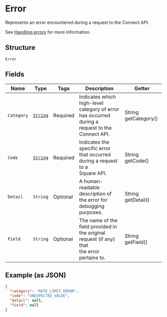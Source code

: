 
# Error

Represents an error encountered during a request to the Connect API.

See [Handling errors](https://developer.squareup.com/docs/build-basics/handling-errors) for more information.

## Structure

`Error`

## Fields

| Name | Type | Tags | Description | Getter |
|  --- | --- | --- | --- | --- |
| `Category` | [`String`](../../doc/models/error-category.md) | Required | Indicates which high-level category of error has occurred during a<br>request to the Connect API. | String getCategory() |
| `Code` | [`String`](../../doc/models/error-code.md) | Required | Indicates the specific error that occurred during a request to a<br>Square API. | String getCode() |
| `Detail` | `String` | Optional | A human-readable description of the error for debugging purposes. | String getDetail() |
| `Field` | `String` | Optional | The name of the field provided in the original request (if any) that<br>the error pertains to. | String getField() |

## Example (as JSON)

```json
{
  "category": "RATE_LIMIT_ERROR",
  "code": "UNEXPECTED_VALUE",
  "detail": null,
  "field": null
}
```

